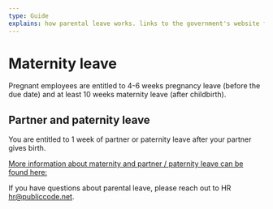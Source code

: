 ```yaml
---
type: Guide
explains: how parental leave works. links to the government's website for detailed information
---
```


# Maternity leave

Pregnant employees are entitled to 4-6 weeks pregnancy leave 
(before the due date) and at least 10 weeks maternity leave (after childbirth). 

## Partner and paternity leave

You are entitled to 1 week of partner or paternity leave after your partner gives birth.

[More information about maternity and partner / paternity leave can be found here:](https://business.gov.nl/regulation/leave-schemes/)

If you have questions about parental leave, please reach out to HR <hr@publiccode.net>.
